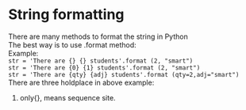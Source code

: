 # String formatting
There are many methods to format the string in Python\
The best way is to use .format method:\
Example:\
`str = 'There are {} {} students'.format (2, "smart")`\
`str = 'There are {0} {1} students'.format (2, "smart")`\
`str = 'There are {qty} {adj} students'.format (qty=2,adj="smart")`\
There are three holdplace in above example:
1) only{}, means sequence site.




